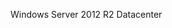 <Token xmlns:xlink="http://www.w3.org/1999/xlink">Windows Server 2012 R2 Datacenter</Token>

<!--HONumber=Jul16_HO3-->


